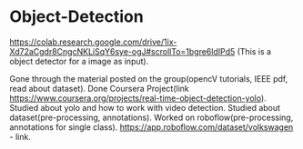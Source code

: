 # Object-Detection
https://colab.research.google.com/drive/1ix-Xd72aCgdr8CngcNKLiSqY6sye-ogJ#scrollTo=1bgre6ldIPd5 
(This is a object detector for a image as input).

Gone through the material posted on the group(opencV tutorials, IEEE pdf, read about dataset).
Done Coursera Project(link https://www.coursera.org/projects/real-time-object-detection-yolo).
Studied about yolo and how to work with video detection.
Studied about dataset(pre-processing, annotations).
Worked on roboflow(pre-processing, annotations for single class).
https://app.roboflow.com/dataset/volkswagen - link.
